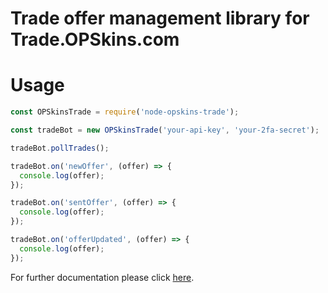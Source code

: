# Trade offer management library for Trade.OPSkins.com
# Usage

```js
const OPSkinsTrade = require('node-opskins-trade');

const tradeBot = new OPSkinsTrade('your-api-key', 'your-2fa-secret');

tradeBot.pollTrades();

tradeBot.on('newOffer', (offer) => {
  console.log(offer);
});

tradeBot.on('sentOffer', (offer) => {
  console.log(offer);
});

tradeBot.on('offerUpdated', (offer) => {
  console.log(offer);
});
```
For further documentation please click [here](https://github.com/OPSkins/trade-opskins-api).
